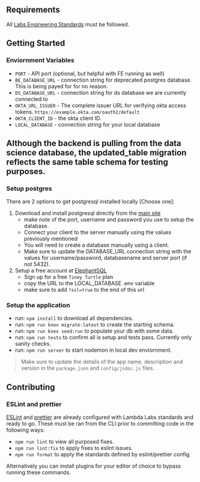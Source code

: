 ## Requirements

All [Labs Engineering Standards](https://labs.lambdaschool.com/topics/node-js/) must be followed.

## Getting Started

### Enviornment Variables

- `PORT` - API port (optional, but helpful with FE running as well)
- `BE_DATABASE_URL` - connection string for deprecated postgres database. This is being payed for for no reason.
- `DS_DATABASE_URL` - connection string for ds database we are currently connected to
- `OKTA_URL_ISSUER` - The complete issuer URL for verifying okta access tokens. `https://example.okta.com/oauth2/default`
- `OKTA_CLIENT_ID` - the okta client ID.
- `LOCAL_DATABASE` - connection string for your local database

## Although the backend is pulling from the data science database, the updated_table migration reflects the same table schema for testing purposes.

### Setup postgres

There are 2 options to get postgresql installed locally [Choose one]:

1. Download and install postgresql directly from the [main site](https://www.postgresql.org/download/)
   - make note of the port, username and password you use to setup the database.
   - Connect your client to the server manually using the values previously mentioned
   - You will need to create a database manually using a client.
   - Make sure to update the DATABASE_URL connection string with the values for username/password, databasename and server port (if not 5432).
2. Setup a free account at [ElephantSQL](https://www.elephantsql.com/plans.html)
   - Sign up for a free `Tiney Turtle` plan
   - copy the URL to the LOCAL_DATABASE .env variable
   - make sure to add `?ssl=true` to the end of this url

### Setup the application

- run: `npm install` to download all dependencies.
- run: `npm run knex migrate:latest` to create the starting schema.
- run: `npm run knex seed:run` to populate your db with some data.
- run: `npm run tests` to confirm all is setup and tests pass. Currently only sanity checks.
- run: `npm run server` to start nodemon in local dev enviornment.

> Make sure to update the details of the app name, description and version in
> the `package.json` and `config/jsdoc.js` files.

## Contributing

### ESLint and prettier

[ESLint](https://eslint.org/) and [prettier](https://prettier.io/) are already
configured with Lambda Labs standards and ready to go. These must be ran from
the CLI prior to committing code in the following ways:

- `npm run lint` to view all purposed fixes.
- `npm run lint:fix` to apply fixes to eslint issues.
- `npm run format` to apply the standards defined by eslint/prettier config.

Alternatively you can install plugins for your editor of choice to bypass running these commands.

